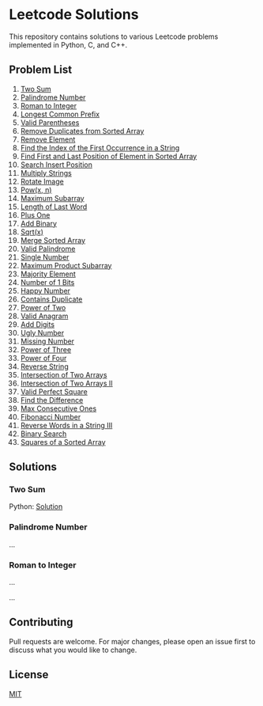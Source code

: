 # Leetcode Solutions

This repository contains solutions to various Leetcode problems implemented in Python, C, and C++.

## Problem List

1. [Two Sum](#two-sum)
2. [Palindrome Number](#palindrome-number)
3. [Roman to Integer](#roman-to-integer)
4. [Longest Common Prefix](#longest-common-prefix)
5. [Valid Parentheses](#valid-parentheses)
6. [Remove Duplicates from Sorted Array](#remove-duplicates-from-sorted-array)
7. [Remove Element](#remove-element)
8. [Find the Index of the First Occurrence in a String](#find-the-index-of-the-first-occurrence-in-a-string)
9. [Find First and Last Position of Element in Sorted Array](#find-first-and-last-position-of-element-in-sorted-array)
10. [Search Insert Position](#search-insert-position)
11. [Multiply Strings](#multiply-strings)
12. [Rotate Image](#rotate-image)
13. [Pow(x, n)](#pow-x-n)
14. [Maximum Subarray](#maximum-subarray)
15. [Length of Last Word](#length-of-last-word)
16. [Plus One](#plus-one)
17. [Add Binary](#add-binary)
18. [Sqrt(x)](#sqrt-x)
19. [Merge Sorted Array](#merge-sorted-array)
20. [Valid Palindrome](#valid-palindrome)
21. [Single Number](#single-number)
22. [Maximum Product Subarray](#maximum-product-subarray)
23. [Majority Element](#majority-element)
24. [Number of 1 Bits](#number-of-1-bits)
25. [Happy Number](#happy-number)
26. [Contains Duplicate](#contains-duplicate)
27. [Power of Two](#power-of-two)
28. [Valid Anagram](#valid-anagram)
29. [Add Digits](#add-digits)
30. [Ugly Number](#ugly-number)
31. [Missing Number](#missing-number)
32. [Power of Three](#power-of-three)
33. [Power of Four](#power-of-four)
34. [Reverse String](#reverse-string)
35. [Intersection of Two Arrays](#intersection-of-two-arrays)
36. [Intersection of Two Arrays II](#intersection-of-two-arrays-ii)
37. [Valid Perfect Square](#valid-perfect-square)
38. [Find the Difference](#find-the-difference)
39. [Max Consecutive Ones](#max-consecutive-ones)
40. [Fibonacci Number](#fibonacci-number)
41. [Reverse Words in a String III](#reverse-words-in-a-string-iii)
42. [Binary Search](#binary-search)
43. [Squares of a Sorted Array](#squares-of-a-sorted-array)

## Solutions

### Two Sum
Python: [Solution](python/two_sum.py)

### Palindrome Number
...

### Roman to Integer
...

...

## Contributing
Pull requests are welcome. For major changes, please open an issue first to discuss what you would like to change.

## License
[MIT](https://choosealicense.com/licenses/mit/)
